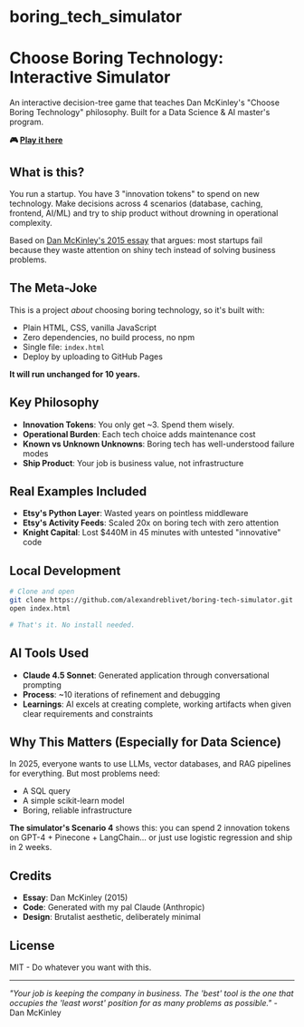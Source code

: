 # boring_tech_simulator

# Choose Boring Technology: Interactive Simulator

An interactive decision-tree game that teaches Dan McKinley's "Choose Boring Technology" philosophy. Built for a Data Science & AI master's program.

**🎮 [Play it here](https://[your-username].github.io/boring-tech-simulator/)**

## What is this?

You run a startup. You have 3 "innovation tokens" to spend on new technology. Make decisions across 4 scenarios (database, caching, frontend, AI/ML) and try to ship product without drowning in operational complexity.

Based on [Dan McKinley's 2015 essay](https://mcfunley.com/choose-boring-technology) that argues: most startups fail because they waste attention on shiny tech instead of solving business problems.

## The Meta-Joke

This is a project *about* choosing boring technology, so it's built with:
- Plain HTML, CSS, vanilla JavaScript
- Zero dependencies, no build process, no npm
- Single file: `index.html`
- Deploy by uploading to GitHub Pages

**It will run unchanged for 10 years.**

## Key Philosophy

- **Innovation Tokens**: You only get ~3. Spend them wisely.
- **Operational Burden**: Each tech choice adds maintenance cost
- **Known vs Unknown Unknowns**: Boring tech has well-understood failure modes
- **Ship Product**: Your job is business value, not infrastructure

## Real Examples Included

- **Etsy's Python Layer**: Wasted years on pointless middleware
- **Etsy's Activity Feeds**: Scaled 20x on boring tech with zero attention  
- **Knight Capital**: Lost $440M in 45 minutes with untested "innovative" code

## Local Development

```bash
# Clone and open
git clone https://github.com/alexandreblivet/boring-tech-simulator.git
open index.html

# That's it. No install needed.
```

## AI Tools Used

- **Claude 4.5 Sonnet**: Generated application through conversational prompting
- **Process**: ~10 iterations of refinement and debugging
- **Learnings**: AI excels at creating complete, working artifacts when given clear requirements and constraints

## Why This Matters (Especially for Data Science)

In 2025, everyone wants to use LLMs, vector databases, and RAG pipelines for everything. But most problems need:
- A SQL query
- A simple scikit-learn model  
- Boring, reliable infrastructure

**The simulator's Scenario 4** shows this: you can spend 2 innovation tokens on GPT-4 + Pinecone + LangChain... or just use logistic regression and ship in 2 weeks.

## Credits

- **Essay**: Dan McKinley (2015)
- **Code**: Generated with my pal Claude (Anthropic)
- **Design**: Brutalist aesthetic, deliberately minimal

## License

MIT - Do whatever you want with this.

---

*"Your job is keeping the company in business. The 'best' tool is the one that occupies the 'least worst' position for as many problems as possible."* - Dan McKinley
